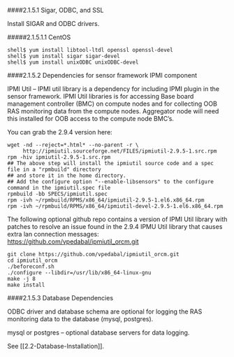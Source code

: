 ####2.1.5.1 Sigar, ODBC, and SSL


Install SIGAR and ODBC drivers.

#####2.1.5.1.1 CentOS
```
shell$ yum install libtool-ltdl openssl openssl-devel
shell$ yum install sigar sigar-devel
shell$ yum install unixODBC unixODBC-devel
```
####2.1.5.2 Dependencies for sensor framework IPMI component


IPMI Util – IPMI util library is a dependency for including IPMI plugin in the sensor framework.  IPMI Util libraries is for accessing Base board management controller (BMC) on compute nodes and for collecting OOB RAS monitoring data from the compute nodes. Aggregator node will need this installed for OOB access to the compute node BMC’s.

You can grab the 2.9.4 version here:
```
wget -nd --reject=*.html* --no-parent -r \
     http://ipmiutil.sourceforge.net/FILES/ipmiutil-2.9.5-1.src.rpm
rpm -hiv ipmiutil-2.9.5-1.src.rpm
## The above step will install the ipmiutil source code and a spec file in a "rpmbuild" directory
## and store it in the home directory.
## Add the configure option "--enable-libsensors" to the configure command in the ipmiutil.spec file
rpmbuild -bb SPECS/ipmiutil.spec
rpm -ivh ~/rpmbuild/RPMS/x86_64/ipmiutil-2.9.5-1.el6.x86_64.rpm
rpm -ivh ~/rpmbuild/RPMS/x86_64/ipmiutil-devel-2.9.5-1.el6.x86_64.rpm
```
    
The following optional github repo contains a version of IPMI Util library with patches to resolve an issue found in the 2.9.4 IPMU Util library that causes extra lan connection messages: https://github.com/vpedabal/ipmiutil_orcm.git
```
git clone https://github.com/vpedabal/ipmiutil_orcm.git
cd ipmiutil_orcm
./beforeconf.sh 
./configure --libdir=/usr/lib/x86_64-linux-gnu
make -j 8
make install
```

####2.1.5.3 Database Dependencies


ODBC driver and database schema are optional for logging the RAS monitoring data to the database (mysql, postgres).

mysql or postgres – optional database servers for data logging.

See [[2.2-Database-Installation]].


